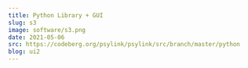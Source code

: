 ```yaml
---
title: Python Library + GUI
slug: s3
image: software/s3.png
date: 2021-05-06
src: https://codeberg.org/psylink/psylink/src/branch/master/python
blog: ui2
---
```

